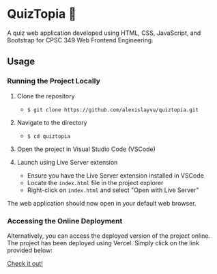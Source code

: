 # QuizTopia 🧠

A quiz web application developed using HTML, CSS, JavaScript, and Bootstrap for CPSC 349 Web Frontend Engineering.

## Usage

### Running the Project Locally

1. Clone the repository

   - `$ git clone https://github.com/alexislayvu/quiztopia.git`

2. Navigate to the directory

   - `$ cd quiztopia`

3. Open the project in Visual Studio Code (VSCode)

4. Launch using Live Server extension
   - Ensure you have the Live Server extension installed in VSCode
   - Locate the `index.html` file in the project explorer
   - Right-click on `index.html` and select "Open with Live Server"

The web application should now open in your default web browser.

### Accessing the Online Deployment

Alternatively, you can access the deployed version of the project online. The project has been deployed using Vercel. Simply click on the link provided below:

[Check it out!](https://quiztopia349.vercel.app/)
